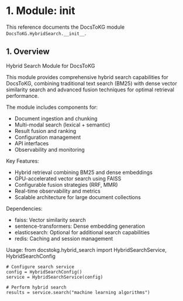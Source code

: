 # 1. Module: __init__

This reference documents the DocsToKG module ``DocsToKG.HybridSearch.__init__``.

## 1. Overview

Hybrid Search Module for DocsToKG

This module provides comprehensive hybrid search capabilities for DocsToKG,
combining traditional text search (BM25) with dense vector similarity search
and advanced fusion techniques for optimal retrieval performance.

The module includes components for:
- Document ingestion and chunking
- Multi-modal search (lexical + semantic)
- Result fusion and ranking
- Configuration management
- API interfaces
- Observability and monitoring

Key Features:
- Hybrid retrieval combining BM25 and dense embeddings
- GPU-accelerated vector search using FAISS
- Configurable fusion strategies (RRF, MMR)
- Real-time observability and metrics
- Scalable architecture for large document collections

Dependencies:
- faiss: Vector similarity search
- sentence-transformers: Dense embedding generation
- elasticsearch: Optional for additional search capabilities
- redis: Caching and session management

Usage:
    from docstokg.hybrid_search import HybridSearchService, HybridSearchConfig

    # Configure search service
    config = HybridSearchConfig()
    service = HybridSearchService(config)

    # Perform hybrid search
    results = service.search("machine learning algorithms")
